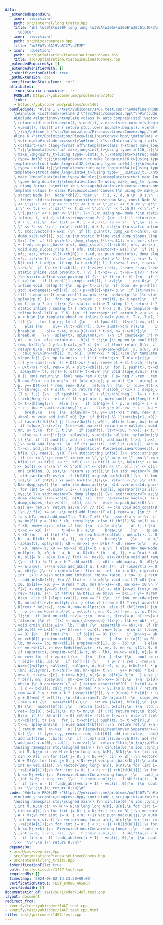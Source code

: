 ```yaml
---
data:
  _extendedDependsOn:
  - icon: ':question:'
    path: src/Internal/long_traits.hpp
    title: "int \u304B\u3089 long long \u306A\u3069\u306E\u30C6\u30F3\u30D7\u30EC\u30FC\
      \u30C8"
  - icon: ':question:'
    path: src/Misc/compress.hpp
    title: "\u5EA7\u6A19\u5727\u7E2E"
  - icon: ':question:'
    path: src/Optimization/PiecewiseLinearConvex.hpp
    title: src/Optimization/PiecewiseLinearConvex.hpp
  _extendedRequiredBy: []
  _extendedVerifiedWith: []
  _isVerificationFailed: true
  _pathExtension: cpp
  _verificationStatusIcon: ':x:'
  attributes:
    '*NOT_SPECIAL_COMMENTS*': ''
    PROBLEM: https://yukicoder.me/problems/no/1467
    links:
    - https://yukicoder.me/problems/no/1467
  bundledCode: "#line 1 \"test/yukicoder/1467.test.cpp\"\n#define PROBLEM \"https://yukicoder.me/problems/no/1467\"\
    \n#include <iostream>\n#line 2 \"src/Misc/compress.hpp\"\n#include <vector>\n\
    #include <algorithm>\ntemplate <class T> auto compress(std::vector<T> &v) {\n\
    \ return std::sort(v.begin(), v.end()), v.erase(std::unique(v.begin(), v.end()),\
    \ v.end()), [&v](T x) { return std::lower_bound(v.begin(), v.end(), x) - v.begin();\
    \ };\n}\n#line 4 \"src/Optimization/PiecewiseLinearConvex.hpp\"\n#include <array>\n\
    #line 6 \"src/Optimization/PiecewiseLinearConvex.hpp\"\n#include <sstream>\n#include\
    \ <string>\n#include <cassert>\n#line 2 \"src/Internal/long_traits.hpp\"\n#include\
    \ <cstdint>\n// clang-format off\ntemplate<class T>struct make_long{using type=\
    \ T;};\ntemplate<>struct make_long<int8_t>{using type= int16_t;};\ntemplate<>struct\
    \ make_long<uint8_t>{using type= uint16_t;};\ntemplate<>struct make_long<int16_t>{using\
    \ type= int32_t;};\ntemplate<>struct make_long<uint16_t>{using type= uint32_t;};\n\
    template<>struct make_long<int32_t>{using type= int64_t;};\ntemplate<>struct make_long<uint32_t>{using\
    \ type= uint64_t;};\ntemplate<>struct make_long<int64_t>{using type= __int128_t;};\n\
    template<>struct make_long<uint64_t>{using type= __uint128_t;};\ntemplate<>struct\
    \ make_long<float>{using type= double;};\ntemplate<>struct make_long<double>{using\
    \ type= long double;};\ntemplate<class T> using make_long_t= typename make_long<T>::type;\n\
    // clang-format on\n#line 10 \"src/Optimization/PiecewiseLinearConvex.hpp\"\n\
    template <class T> class PiecewiseLinearConvex {\n using D= make_long_t<T>;\n\
    \ struct Node {\n  Node *ch[2], *par;\n  T z, x, d, a;\n  D s;\n  size_t sz;\n\
    \  friend std::ostream &operator<<(std::ostream &os, const Node &t) { return os\
    \ << \"{z:\" << t.z << \",x:\" << t.x << \",d:\" << t.d << \",a:\" << t.a << \"\
    ,s:\" << t.s << \",sz:\" << t.sz << \",ch:(\" << t.ch[0] << \",\" << t.ch[1] <<\
    \ \"),par:\" << t.par << \"}\"; }\n };\n using np= Node *;\n static inline void\
    \ info(np t, int d, std::stringstream &ss) {\n  if (!t) return;\n  push(t), info(t->ch[0],\
    \ d + 1, ss);\n  for (int i= 0; i < d; ++i) ss << \"   \";\n  ss << \" \u25A0\
    \ \" << *t << '\\n', info(t->ch[1], d + 1, ss);\n }\n static inline void dump_xs(np\
    \ t, std::vector<T> &xs) {\n  if (t) push(t), dump_xs(t->ch[0], xs), xs.push_back(t->x),\
    \ dump_xs(t->ch[1], xs);\n }\n static inline void dump_slopes_l(np t, T ofs, std::vector<T>\
    \ &as) {\n  if (t) push(t), dump_slopes_l(t->ch[1], ofs, as), ofs+= sl(t->ch[1])\
    \ + t->d, as.push_back(-ofs), dump_slopes_l(t->ch[0], ofs, as);\n }\n static inline\
    \ void dump_slopes_r(np t, T ofs, std::vector<T> &as) {\n  if (t) push(t), dump_slopes_r(t->ch[0],\
    \ ofs, as), ofs+= sl(t->ch[0]) + t->d, as.push_back(ofs), dump_slopes_r(t->ch[1],\
    \ ofs, as);\n }\n static inline void update(np t) {\n  t->sz= 1, t->a= t->d, t->s=\
    \ D(t->x) * t->d;\n  if (np l= t->ch[0]; l) t->sz+= l->sz, t->a+= l->a, t->s+=\
    \ l->s;\n  if (np r= t->ch[1]; r) t->sz+= r->sz, t->a+= r->a, t->s+= r->s;\n }\n\
    \ static inline void prop(np t, T v) { t->z+= v, t->s+= D(v) * t->a, t->x+= v;\
    \ }\n static inline void push(np t) {\n  if (t->z != 0) {\n   if (t->ch[0]) prop(t->ch[0],\
    \ t->z);\n   if (t->ch[1]) prop(t->ch[1], t->z);\n   t->z= 0;\n  }\n }\n static\
    \ inline void rot(np t) {\n  np p= t->par;\n  if (bool d= p->ch[1] == t; (p->ch[d]=\
    \ std::exchange(t->ch[!d], p))) p->ch[d]->par= p;\n  if ((t->par= std::exchange(p->par,\
    \ t))) t->par->ch[t->par->ch[1] == p]= t;\n  update(p);\n }\n static inline void\
    \ splay(np t) {\n  for (np p= t->par; p; rot(t), p= t->par)\n   if (p->par) rot(p->par->ch[p->ch[1]\
    \ == t] == p ? p : t);\n }\n static inline T sl(np t) { return t ? t->a : 0; }\n\
    \ static inline D sum(np t) { return t ? t->s : 0; }\n template <bool r> static\
    \ inline bool lt(T a, T b) {\n  if constexpr (r) return b < a;\n  else return\
    \ a < b;\n }\n template <bool r> inline D calc_y(np t, T x, T ol, T ou) {\n  if\
    \ (t) {\n   for (np n;; t= n) {\n    if (push(t); lt<r>(t->x, x)) n= t->ch[!r];\n\
    \    else {\n     ol+= sl(t->ch[!r]), ou+= sum(t->ch[!r]);\n     if (t->x == x)\
    \ break;\n     ol+= t->d, ou+= D(t->x) * t->d, n= t->ch[r];\n    }\n    if (!n)\
    \ break;\n   }\n   splay(t), splay(mn);\n  }\n  if constexpr (r) return D(x) *\
    \ ol - ou;\n  else return ou - D(x) * ol;\n }\n np mn;\n bool bf[2];\n T o[2],\
    \ rem, bx[2];\n D y;\n D calc_y(T x) {\n  if (!mn) return 0;\n  if (mn->x == x)\
    \ return 0;\n  return x < mn->x ? calc_y<0>(mn->ch[0], x, o[0], D(mn->x) * o[0])\
    \ : calc_y<1>(mn->ch[1], x, o[1], D(mn->x) * o[1]);\n }\n template <bool r> void\
    \ slope_lr() {\n  np t= mn;\n  if (!t) return;\n  T ol= o[r];\n  if constexpr\
    \ (r) y-= sum(t->ch[r]) + D(t->x) * ol, rem+= ol + sl(t->ch[r]);\n  else y+= sum(t->ch[r])\
    \ + D(t->x) * ol, rem-= ol + sl(t->ch[r]);\n  for (; push(t), t->ch[r];) t= t->ch[r];\n\
    \  splay(mn= t), o[r]= 0, o[!r]= t->d;\n }\n void slope_eval() {\n  if (rem ==\
    \ 0 || !mn) return;\n  bool neg= rem < 0;\n  T p= neg ? -rem : rem, ol= 0;\n \
    \ D ou= 0;\n  np t= mn;\n  if (ol= o[neg]; p <= ol) {\n   o[neg]-= p, o[!neg]+=\
    \ p, y+= D(t->x) * rem, rem= 0;\n   return;\n  }\n  if (ou+= D(t->x) * ol, t=\
    \ t->ch[neg]; ol + sl(t) < p) return neg ? slope_lr<1>() : slope_lr<0>();\n  for\
    \ (T s, l;;) {\n   if (push(t), s= ol + sl(t->ch[!neg]), l= s + t->d; p < s) t=\
    \ t->ch[!neg];\n   else if (l < p) ol= l, ou+= sum(t->ch[!neg]) + D(t->x) * t->d,\
    \ t= t->ch[neg];\n   else {\n    if (o[neg]= l - p, o[!neg]= p - s; neg) y+= D(t->x)\
    \ * s - (ou + sum(t->ch[!neg]));\n    else y-= D(t->x) * s - (ou + sum(t->ch[!neg]));\n\
    \    break;\n   }\n  }\n  splay(mn= t), y+= D(t->x) * rem, rem= 0;\n }\n template\
    \ <bool r> void add_inf(T x0) {\n  if (bf[r] && !lt<r>(bx[r], x0)) return;\n \
    \ if (assert(!bf[!r] || !lt<r>(bx[!r], x0)), bf[r]= true, bx[r]= x0; !mn) return;\n\
    \  if (slope_lr<!r>(); !lt<r>(x0, mn->x)) return mn= nullptr, void();\n  np t=\
    \ mn, s= t;\n  for (; t;)\n   if (push(t); lt<r>(x0, t->x)) s= t, t= t->ch[r];\n\
    \   else t= t->ch[!r];\n  splay(s), s->ch[r]= nullptr, splay(mn);\n }\n void add_r(np\
    \ t) {\n  if (t) push(t), add_r(t->ch[0]), add_max(0, t->d, t->x), add_r(t->ch[1]);\n\
    \ }\n void add_l(np t) {\n  if (t) push(t), add_l(t->ch[0]), add_max(-t->d, 0,\
    \ t->x), add_l(t->ch[1]);\n }\npublic:\n PiecewiseLinearConvex(): mn(nullptr),\
    \ bf{0, 0}, rem(0), y(0) {}\n std::string info() {\n  std::stringstream ss;\n\
    \  if (ss << \"\\n rem:\" << rem << \", y:\" << y << \", mn:\" << mn << \"\\n\
    \ bf[0]:\" << bf[0] << \", bf[1]:\" << bf[1] << \", bx[0]:\" << bx[0] << \", bx[1]:\"\
    \ << bx[1] << \"\\n \" << \"o[0]:\" << o[0] << \", o[1]:\" << o[1] << \"\\n\"\
    ; mn) info(mn, 0, ss);\n  return ss.str();\n }\n std::vector<T> dump_xs() {\n\
    \  std::vector<T> xs;\n  if (bf[0]) xs.push_back(bx[0]);\n  if (mn) dump_xs(mn,\
    \ xs);\n  if (bf[1]) xs.push_back(bx[1]);\n  return xs;\n }\n std::vector<std::pair<T,\
    \ D>> dump_xys() {\n  auto xs= dump_xs();\n  std::vector<std::pair<T, D>> xys(xs.size());\n\
    \  for (int i= xs.size(); i--;) xys[i]= {xs[i], operator()(xs[i])};\n  return\
    \ xys;\n }\n std::vector<T> dump_slopes() {\n  std::vector<T> as;\n  if (mn) as.push_back(-o[0]),\
    \ dump_slopes_l(mn->ch[0], o[0], as), std::reverse(as.begin(), as.end()), as.push_back(o[1]),\
    \ dump_slopes_r(mn->ch[1], o[1], as);\n  else as.push_back(0);\n  for (auto &a:\
    \ as) a+= rem;\n  return as;\n }\n // f(x) += c\n void add_const(D c) { y+= c;\
    \ }\n // f(x) += ax, /\n void add_linear(T a) { rem+= a; }\n //  f(x) += max(a(x-x0),b(x-x0)),\
    \ (a < b)\n void add_max(T a, T b, T x0) {\n  assert(a < b);\n  if (bf[0] && x0\
    \ <= bx[0]) y-= D(b) * x0, rem+= b;\n  else if (bf[1] && bx[1] <= x0) y-= D(a)\
    \ * x0, rem+= a;\n  else if (mn) {\n   np t= mn;\n   for (;;) {\n    if (push(t);\
    \ t->x == x0) {\n     t->d+= b - a;\n     break;\n    }\n    np &n= t->ch[t->x\
    \ < x0];\n    if (!n) {\n     n= new Node{{nullptr, nullptr}, t, 0, x0, b - a,\
    \ b - a, D(x0) * (b - a), 1}, t= n;\n     break;\n    }\n    t= n;\n   }\n   if\
    \ (splay(t), splay(mn); x0 < mn->x) y-= D(b) * x0, rem+= b;\n   else if (y-= D(a)\
    \ * x0, rem+= a; x0 == mn->x) o[1]+= b - a;\n  } else mn= new Node{{nullptr, nullptr},\
    \ nullptr, 0, x0, b - a, b - a, D(x0) * (b - a), 1}, y-= D(a) * x0, rem+= a, o[0]=\
    \ 0, o[1]= b - a;\n }\n // f(x) +=  max(0, a(x-x0))\n void add_ramp(T a, T x0)\
    \ {\n  if (a != 0) a > 0 ? add_max(0, a, x0) : add_max(a, 0, x0);\n }\n // f(x)\
    \ += a|x-x0|, \\/\n void add_abs(T a, T x0) {\n  if (assert(a >= 0); a != 0) add_max(-a,\
    \ a, x0);\n }\n // right=false : f(x) +=  inf  (x < x_0), right=true: f(x) +=\
    \ inf  (x_0 < x)\n void add_inf(bool right= false, T x0= 0) { return right ? add_inf<1>(x0)\
    \ : add_inf<0>(x0); }\n // f(x) <- f(x-x0)\n void shift(T x0) {\n  if (bx[0]+=\
    \ x0, bx[1]+= x0, y-= D(rem) * x0; mn) mn->z+= x0, mn->x+= x0;\n }\n // rev=false:\
    \ f(x) <- min_{y<=x} f(y), rev=true : f(x) <- min_{x<=y} f(y)\n void chmin_cum(bool\
    \ rev= false) {\n  if (bf[0] && bf[1] && bx[0] == bx[1]) y+= D(rem) * bx[0], rem=\
    \ 0;\n  else if (slope_eval(); rem == 0) {\n   if (mn) mn->d= o[rev], o[!rev]=\
    \ 0, mn->ch[!rev]= nullptr;\n  } else if ((rem > 0) ^ rev) assert(bf[rev]), y+=\
    \ D(rem) * bx[rev], rem= 0, mn= nullptr;\n  else if (bf[!rev]) {\n   T p= std::abs(rem);\n\
    \   np t= new Node{{nullptr, nullptr}, mn, 0, bx[!rev], p, p, D(bx[!rev]) * p,\
    \ 1};\n   if (mn) mn->ch[!rev]= t;\n   mn= t, o[rev]= p, o[!rev]= 0;\n  }\n  bf[!rev]=\
    \ false;\n }\n //  f(x) <- min_{lb<=y<=ub} f(x-y). (lb <= ub), \\_/ -> \\__/\n\
    \ void chmin_slide_win(T lb, T ub) {\n  assert(lb <= ub);\n  if (bf[0] && bf[1]\
    \ && bx[0] == bx[1]) y+= D(rem) * bx[0], rem= 0;\n  else if (slope_eval(); rem\
    \ == 0) {\n   if (mn) {\n    if (o[0] == 0) {\n     if (mn->z+= ub, mn->x+= ub;\
    \ mn->ch[0]) prop(mn->ch[0], lb - ub);\n    } else if (o[1] == 0) {\n     if (mn->z+=\
    \ lb, mn->x+= lb; mn->ch[1]) prop(mn->ch[1], ub - lb);\n    } else {\n     np\
    \ r= mn->ch[1], t= new Node{{nullptr, r}, mn, 0, mn->x, o[1], 0, 0, 1};\n    \
    \ if (update(t), prop(mn->ch[1]= t, ub - lb), mn->d= o[0], o[1]= 0, mn->z+= lb,\
    \ mn->x+= lb; r) r->par= t;\n    }\n   }\n  } else {\n   bool r= rem > 0;\n  \
    \ T b[2]= {lb, ub};\n   if (bf[!r]) {\n    T p= r ? rem : -rem;\n    np t= new\
    \ Node{{nullptr, nullptr}, nullptr, 0, bx[!r], p, p, D(bx[!r]) * p, 1};\n    if\
    \ (mn) splay(mn), t->ch[r]= mn, mn->par= t;\n    y+= D(rem) * bx[!r], rem= 0,\
    \ mn= t, t->z+= b[r], t->x+= b[r], o[r]= p, o[!r]= 0;\n   } else if (y-= D(rem)\
    \ * b[r]; mn) splay(mn), mn->z+= b[r], mn->x+= b[r];\n  }\n  bx[0]+= lb, bx[1]+=\
    \ ub;\n }\n D operator()(T x) { return assert(!bf[0] || bx[0] <= x), assert(!bf[1]\
    \ || x <= bx[1]), calc_y(x) + D(rem) * x + y; }\n D min() { return slope_eval(),\
    \ rem == 0 ? y : rem > 0 ? (assert(bf[0]), y + D(rem) * bx[0]) : (assert(bf[1]),\
    \ y + D(rem) * bx[1]); }\n std::array<T, 2> argmin() {\n  slope_eval();\n  if\
    \ (rem > 0) {\n   assert(bf[0]);\n   return {bx[0], bx[0]};\n  }\n  if (rem <\
    \ 0) {\n   assert(bf[1]);\n   return {bx[1], bx[1]};\n  }\n  std::array<T, 2>\
    \ ret= {bx[0], bx[1]};\n  np t= mn;\n  if (!t) return ret;\n  bool r= o[0] ==\
    \ 0;\n  if (!r && o[1] != 0) ret[0]= ret[1]= t->x;\n  else if (ret[r]= t->x, t=\
    \ t->ch[!r]; t) {\n   for (; t->ch[r];) push(t), t= t->ch[r];\n   splay(t), ret[!r]=\
    \ t->x, splay(mn);\n  } else assert(bf[!r]);\n  return ret;\n }\n size_t size()\
    \ { return mn ? mn->sz : 0; }\n PiecewiseLinearConvex &operator+=(const PiecewiseLinearConvex\
    \ &r) {\n  if (y+= r.y, rem+= r.rem; r.bf[0]) add_inf(false, r.bx[0]);\n  if (r.bf[1])\
    \ add_inf(true, r.bx[1]);\n  if (r.mn) add_l(r.mn->ch[0]), add_r(r.mn->ch[1]),\
    \ add_max(-r.o[0], r.o[1], r.mn->x);\n  return *this;\n }\n};\n#line 5 \"test/yukicoder/1467.test.cpp\"\
    \nusing namespace std;\nsigned main() {\n cin.tie(0);\n ios::sync_with_stdio(0);\n\
    \ int M, N;\n cin >> M >> N;\n long long A[M], B[N];\n for (int i= 0; i < M; ++i)\
    \ cin >> A[i];\n for (int j= 0; j < N; ++j) cin >> B[j];\n vector<long long> vec(A,\
    \ A + M);\n for (int j= 0; j < N; ++j) vec.push_back(B[j]);\n auto id= compress(vec);\n\
    \ int n= vec.size();\n vector<long long> a(n), b(n);\n for (int i= 0; i < M; ++i)\
    \ ++a[id(A[i])];\n for (int j= 0; j < N; ++j) ++b[id(B[j])];\n for (int k= 1;\
    \ k <= M; ++k) {\n  PiecewiseLinearConvex<long long> f;\n  f.add_inf();\n  for\
    \ (int i= 0; i < n; ++i) {\n   f.chmin_cum();\n   f.shift(a[i] - b[i] * k);\n\
    \   if (i < n - 1) f.add_abs(vec[i + 1] - vec[i], 0);\n  }\n  cout << (long long)f(0)\
    \ << '\\n';\n }\n return 0;\n}\n"
  code: "#define PROBLEM \"https://yukicoder.me/problems/no/1467\"\n#include <iostream>\n\
    #include \"src/Misc/compress.hpp\"\n#include \"src/Optimization/PiecewiseLinearConvex.hpp\"\
    \nusing namespace std;\nsigned main() {\n cin.tie(0);\n ios::sync_with_stdio(0);\n\
    \ int M, N;\n cin >> M >> N;\n long long A[M], B[N];\n for (int i= 0; i < M; ++i)\
    \ cin >> A[i];\n for (int j= 0; j < N; ++j) cin >> B[j];\n vector<long long> vec(A,\
    \ A + M);\n for (int j= 0; j < N; ++j) vec.push_back(B[j]);\n auto id= compress(vec);\n\
    \ int n= vec.size();\n vector<long long> a(n), b(n);\n for (int i= 0; i < M; ++i)\
    \ ++a[id(A[i])];\n for (int j= 0; j < N; ++j) ++b[id(B[j])];\n for (int k= 1;\
    \ k <= M; ++k) {\n  PiecewiseLinearConvex<long long> f;\n  f.add_inf();\n  for\
    \ (int i= 0; i < n; ++i) {\n   f.chmin_cum();\n   f.shift(a[i] - b[i] * k);\n\
    \   if (i < n - 1) f.add_abs(vec[i + 1] - vec[i], 0);\n  }\n  cout << (long long)f(0)\
    \ << '\\n';\n }\n return 0;\n}"
  dependsOn:
  - src/Misc/compress.hpp
  - src/Optimization/PiecewiseLinearConvex.hpp
  - src/Internal/long_traits.hpp
  isVerificationFile: true
  path: test/yukicoder/1467.test.cpp
  requiredBy: []
  timestamp: '2024-08-02 14:23:30+09:00'
  verificationStatus: TEST_WRONG_ANSWER
  verifiedWith: []
documentation_of: test/yukicoder/1467.test.cpp
layout: document
redirect_from:
- /verify/test/yukicoder/1467.test.cpp
- /verify/test/yukicoder/1467.test.cpp.html
title: test/yukicoder/1467.test.cpp
---
```

